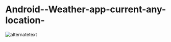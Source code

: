 # Android--Weather-app-current-any-location-

 <img src="https://scontent.fdac41-1.fna.fbcdn.net/v/t1.15752-9/257734714_624319002259135_1124540306725142222_n.jpg?_nc_cat=104&ccb=1-5&_nc_sid=ae9488&_nc_ohc=A06UpUM8S-sAX8fPlDd&_nc_ht=scontent.fdac41-1.fna&oh=a9da1f52a7a5302ed226d2985fea647d&oe=61C0D0C7" alt="alternatetext"> 
